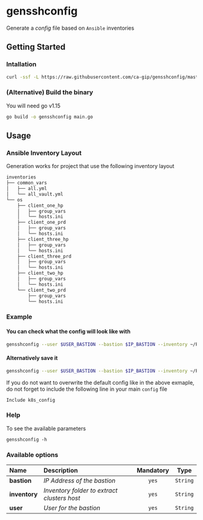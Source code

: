 # gensshconfig

Generate a *config* file based on `Ansible` inventories

## Getting Started

### Intallation

```bash
curl -ssf -L https://raw.githubusercontent.com/ca-gip/gensshconfig/master/install.sh | bash
```

### (Alternative) Build the binary

You will need go v1.15

```bash
go build -o gensshconfig main.go
```

## Usage

### Ansible Inventory Layout

Generation works for project that use the following inventory layout
```bash
inventories
├── common_vars
│   ├── all.yml
│   └── all_vault.yml
└── os
    ├── client_one_hp
    │   ├── group_vars
    │   └── hosts.ini
    ├── client_one_prd
    │   ├── group_vars
    │   └── hosts.ini
    ├── client_three_hp
    │   ├── group_vars
    │   └── hosts.ini
    ├── client_three_prd
    │   ├── group_vars
    │   └── hosts.ini
    ├── client_two_hp
    │   ├── group_vars
    │   └── hosts.ini
    └── client_two_prd
        ├── group_vars
        └── hosts.ini
```

### Example

#### You can check what the config will look like with

```bash
gensshconfig --user $USER_BASTION --bastion $IP_BASTION --inventory ~/Projects/ansible-kube/inventories/os
```

#### Alternatively save it 

```bash
gensshconfig --user $USER_BASTION --bastion $IP_BASTION --inventory ~/Projects/ansible-kube/inventories/os > ~/.ssh/k8s_config
```

If you do not want to overwrite the default config like in the above exmaple, do not forget to include the following line in your main `config` file
```config
Include k8s_config
```

### Help

To see the available parameters
```
gensshconfig -h
```

### Available options

| Name             | Description                                      | Mandatory    | Type      |
| :----------------| :---------------------------------------------- | :---------:  | :-------: |
|  **bastion**     |  *IP Address of the bastion*                     | `yes`        | `String`  |
|  **inventory**   |  *Inventory folder to extract clusters host*     | `yes`        | `String`  |
|  **user**        |  *User for the bastion*                          | `yes`        | `String`  |


